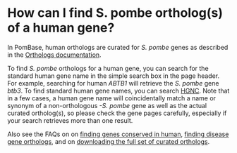 # How can I find S. pombe ortholog(s) of a human gene?
<!-- pombase_categories: Orthology,Finding data -->

In PomBase, human orthologs are curated for *S. pombe* genes as
described in the [Orthologs documentation](/documentation/orthologs).


To find *S. pombe* orthologs for a human gene, you can search for the
standard human gene name in the simple search box in the page
header. For example, searching for human *ABTB1* will retrieve the
*S. pombe* gene *btb3*. To find standard human gene names, you can
search [HGNC](http://www.genenames.org/). Note that in a few cases, a
human gene name will coincidentally match a name or synonym of a
non-orthologous *-S. pombe* gene as well as the actual curated
ortholog(s), so please check the gene pages carefully, especially if
your search retrieves more than one result.

Also see the FAQs on on [finding genes conserved in human](/faq/how-can-i-find-all-s-pombe-genes-that-are-conserved-in-human),
[finding disease gene orthologs](/faq/how-can-i-find-s-pombe-genes-associated-with-human-disease),
and on [downloading the full set of curated orthologs](/faq/how-can-i-obtain-the-list-of-human-and-s-pombe-orthologs).

